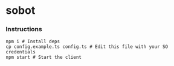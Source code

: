 # sobot

### Instructions
```
npm i # Install deps
cp config.example.ts config.ts # Edit this file with your SO credentials
npm start # Start the client
```